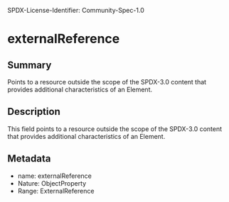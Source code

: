 SPDX-License-Identifier: Community-Spec-1.0

# externalReference

## Summary

Points to a resource outside the scope of the SPDX-3.0 content
that provides additional characteristics of an Element.

## Description

This field points to a resource outside the scope of the SPDX-3.0 content
that provides additional characteristics of an Element.

## Metadata

- name: externalReference
- Nature: ObjectProperty
- Range: ExternalReference

